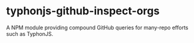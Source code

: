 # typhonjs-github-inspect-orgs
A NPM module providing compound GitHub queries for many-repo efforts such as TyphonJS.
